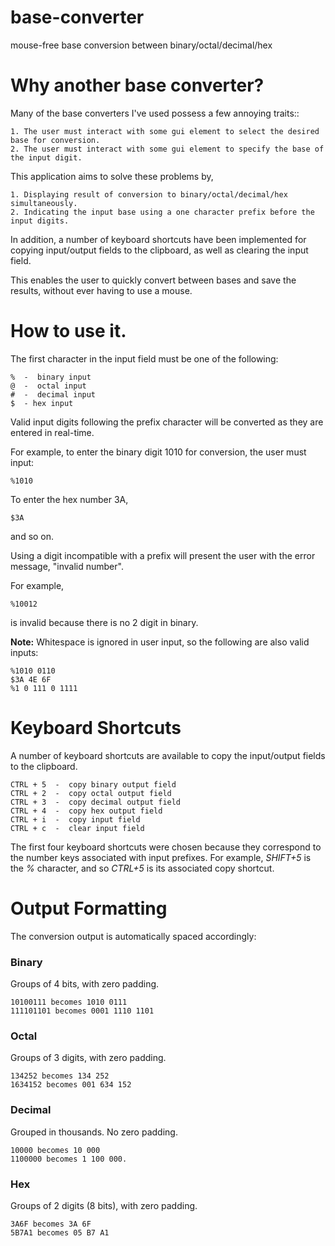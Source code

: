 # base-converter
mouse-free base conversion between binary/octal/decimal/hex

# Why another base converter?
Many of the base converters I've used possess a few annoying traits::

    1. The user must interact with some gui element to select the desired base for conversion.
    2. The user must interact with some gui element to specify the base of the input digit. 

This application aims to solve these problems by,

    1. Displaying result of conversion to binary/octal/decimal/hex simultaneously.
    2. Indicating the input base using a one character prefix before the input digits.

In addition, a number of keyboard shortcuts have been implemented for copying input/output fields
to the clipboard, as well as clearing the input field. 

This enables the user to quickly convert between bases and save the results, without ever having to use a mouse.

# How to use it.
The first character in the input field must be one of the following:

    %  -  binary input
    @  -  octal input
    #  -  decimal input
    $  - hex input

Valid input digits following the prefix character will be converted as they are entered in real-time. 

For example, to enter the binary digit 1010 for conversion, the user must input:

    %1010

To enter the hex number 3A,

    $3A

and so on. 

Using a digit incompatible with a prefix will present the user with the error message, "invalid number".

For example, 
    
    %10012

is invalid because there is no 2 digit in binary. 

**Note:** Whitespace is ignored in user input, so the following are also valid inputs:

    %1010 0110 
    $3A 4E 6F
    %1 0 111 0 1111

# Keyboard Shortcuts
A number of keyboard shortcuts are available to copy the input/output fields to the clipboard.

    CTRL + 5  -  copy binary output field
    CTRL + 2  -  copy octal output field
    CTRL + 3  -  copy decimal output field
    CTRL + 4  -  copy hex output field
    CTRL + i  -  copy input field 
    CTRL + c  -  clear input field

The first four keyboard shortcuts were chosen because they correspond to the number keys associated with input prefixes.
For example, *SHIFT+5* is the *%* character, and so *CTRL+5* is its associated copy shortcut. 

# Output Formatting
The conversion output is automatically spaced accordingly:

### Binary
Groups of 4 bits, with zero padding.

    10100111 becomes 1010 0111
    111101101 becomes 0001 1110 1101

### Octal
Groups of 3 digits, with zero padding.
    
    134252 becomes 134 252
    1634152 becomes 001 634 152

### Decimal
Grouped in thousands. No zero padding.

    10000 becomes 10 000
    1100000 becomes 1 100 000.

### Hex
Groups of 2 digits (8 bits), with zero padding.

    3A6F becomes 3A 6F
    5B7A1 becomes 05 B7 A1





